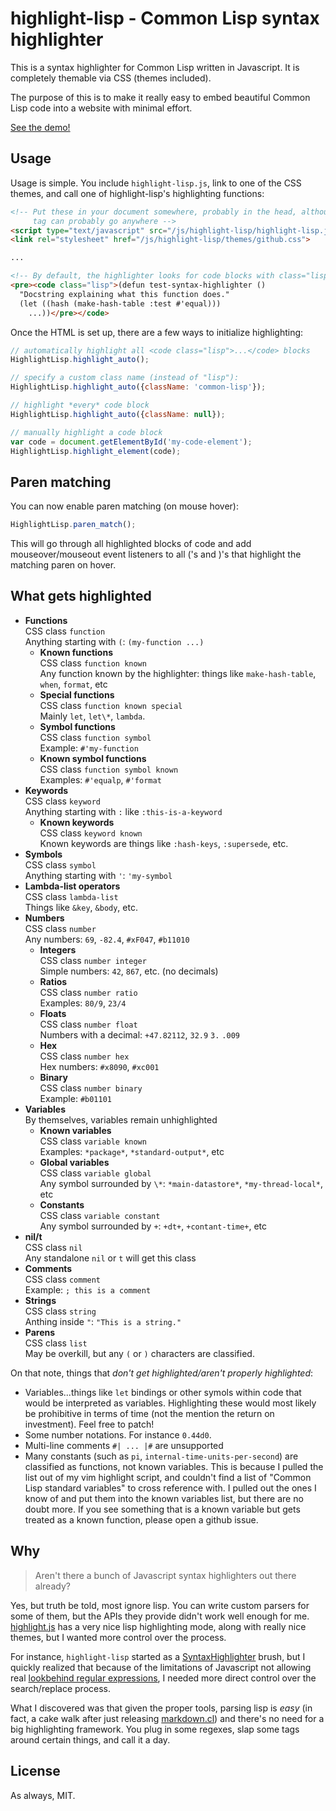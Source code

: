 highlight-lisp - Common Lisp syntax highlighter
===============================================
This is a syntax highlighter for Common Lisp written in Javascript. It is
completely themable via CSS (themes included).

The purpose of this is to make it really easy to embed beautiful Common Lisp 
code into a website with minimal effort.

[See the demo!](http://orthecreedence.github.com/highlight-lisp/)

Usage
-----
Usage is simple. You include `highlight-lisp.js`, link to one of the CSS themes,
and call one of highlight-lisp's highlighting functions:

```html
<!-- Put these in your document somewhere, probably in the head, although the <script>
     tag can probably go anywhere -->
<script type="text/javascript" src="/js/highlight-lisp/highlight-lisp.js"></script>
<link rel="stylesheet" href="/js/highlight-lisp/themes/github.css">

...

<!-- By default, the highlighter looks for code blocks with class="lisp" -->
<pre><code class="lisp">(defun test-syntax-highlighter ()
  "Docstring explaining what this function does."
  (let ((hash (make-hash-table :test #'equal)))
    ...))</pre></code>
```

Once the HTML is set up, there are a few ways to initialize highlighting:

```js
// automatically highlight all <code class="lisp">...</code> blocks
HighlightLisp.highlight_auto();

// specify a custom class name (instead of "lisp"):
HighlightLisp.highlight_auto({className: 'common-lisp'});

// highlight *every* code block
HighlightLisp.highlight_auto({className: null});

// manually highlight a code block
var code = document.getElementById('my-code-element');
HighlightLisp.highlight_element(code);
```

Paren matching
--------------

You can now enable paren matching (on mouse hover):

```js
HighlightLisp.paren_match();
```

This will go through all highlighted blocks of code and add mouseover/mouseout
event listeners to all ('s and )'s that highlight the matching paren on hover.

What gets highlighted
---------------------
- **Functions**  
CSS class `function`  
Anything starting with `(`: `(my-function ...)`
  - **Known functions**   
  CSS class `function known`  
  Any function known by the highlighter: things like `make-hash-table`, `when`,
  `format`, etc
  - **Special functions**  
  CSS class `function known special`  
  Mainly `let`, `let\*`, `lambda`.
  - **Symbol functions**  
  CSS class `function symbol`  
  Example: `#'my-function`
  - **Known symbol functions**  
  CSS class `function symbol known`  
  Examples: `#'equalp`, `#'format`
- **Keywords**  
CSS class `keyword`  
Anything starting with `:` like `:this-is-a-keyword `
  - **Known keywords**  
  CSS class `keyword known`  
  Known keywords are things like `:hash-keys`, `:supersede`, etc.
- **Symbols**  
CSS class `symbol`  
Anything starting with `'`: `'my-symbol`
- **Lambda-list operators**  
CSS class `lambda-list`  
Things like `&key`, `&body`, etc.
- **Numbers**  
CSS class `number`  
Any numbers: `69`, `-82.4`, `#xF047`, `#b11010`
  - **Integers**  
  CSS class `number integer`  
  Simple numbers: `42`, `867`, etc. (no decimals)
  - **Ratios**  
  CSS class `number ratio`  
  Examples: `80/9`, `23/4`
  - **Floats**  
  CSS class `number float`  
  Numbers with a decimal: `+47.82112`, `32.9` `3.` `.009`
  - **Hex**  
  CSS class `number hex`  
  Hex numbers: `#x8090`, `#xc001`
  - **Binary**  
  CSS class `number binary`  
  Example: `#b01101`
- **Variables**  
  By themselves, variables remain unhighlighted
  - **Known variables**  
  CSS class `variable known`  
  Examples: `*package*`, `*standard-output*`, etc
  - **Global variables**  
  CSS class `variable global`  
  Any symbol surrounded by `\*`: `*main-datastore*`, `*my-thread-local*`, etc
  - **Constants**  
  CSS class `variable constant`  
  Any symbol surrounded by `+`: `+dt+`, `+contant-time+`, etc
- **nil/t**  
CSS class `nil`  
Any standalone `nil` or `t` will get this class
- **Comments**  
CSS class `comment`  
Example: `; this is a comment`
- **Strings**  
CSS class `string`  
Anthing inside `"`: `"This is a string."`
- **Parens**  
CSS class `list`  
May be overkill, but any `(` or `)` characters are classified.

On that note, things that *don't get highlighted/aren't properly highlighted*:

- Variables...things like `let` bindings or other symols within code that would
be interpreted as variables. Highlighting these would most likely be prohibitive
in terms of time (not the mention the return on investment). Feel free to patch!
- Some number notations. For instance `0.44d0`.
- Multi-line comments `#| ... |#` are unsupported
- Many constants (such as `pi`, `internal-time-units-per-second`) are classified
as functions, not known variables. This is because I pulled the list out of my
vim highlight script, and couldn't find a list of "Common Lisp standard
variables" to cross reference with. I pulled out the ones I know of and put them
into the known variables list, but there are no doubt more. If you see something
that is a known variable but gets treated as a known function, please open a
github issue.

Why
---
> Aren't there a bunch of Javascript syntax highlighters out there already?

Yes, but truth be told, most ignore lisp. You can write custom parsers for some
of them, but the APIs they provide didn't work well enough for me. [highlight.js](http://softwaremaniacs.org/soft/highlight/en/)
has a very nice lisp highlighting mode, along with really nice themes, but I
wanted more control over the process.

For instance, `highlight-lisp` started as a [SyntaxHighlighter](http://alexgorbatchev.com/SyntaxHighlighter/)
brush, but I quickly realized that because of the limitations of Javascript not
allowing real [lookbehind regular expressions](http://www.regular-expressions.info/lookaround.html),
I needed more direct control over the search/replace process.

What I discovered was that given the proper tools, parsing lisp is *easy*
(in fact, a cake walk after just releasing [markdown.cl](https://github.com/orthecreedence/markdown.cl))
and there's no need for a big highlighting framework. You plug in some regexes,
slap some <span class="..."> tags around certain things, and call it a day.

License
-------
As always, MIT.


